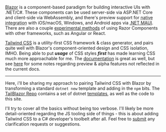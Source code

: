 [Blazor](https://dotnet.microsoft.com/apps/aspnet/web-apps/blazor) is a component-based paradigm for building interactive UIs with .NET/C#. These components can be used server-side via ASP.NET Core and client-side via WebAssembly, and there's preview support for <abbr title="native rendering, not a 'bundled browser'; native API access">native integration</abbr> with iOS/macOS, Windows, and Android apps via [.NET MAUI](https://docs.microsoft.com/en-us/dotnet/maui/).  There are also a couple [experimental methods](https://docs.microsoft.com/en-us/aspnet/core/blazor/components/?view=aspnetcore-6.0#blazor-custom-elements) of using Razor Components with other frameworks, such as Angular or React.

[Tailwind CSS](https://tailwindcss.com/) is a utility-first CSS framework & class generator, and pairs quite well with Blazor's component-oriented design and CSS isolation, IMHO. Being able to put **_usage_** of CSS styles _**first**_ has made learning CSS much more approachable for me. The [documentation](https://tailwindcss.com/docs/utility-first) is great as well, but see [here](/notes#CLI) for some notes regarding preview & alpha features not reflected in the current docs.

---

Here, i'll be sharing my approach to pairing Tailwind CSS with Blazor by transforming a standard `dotnet new` template and adding in the `npm` bits. The [TailBlazor Repo](https://github.com/McNerdius/TailBlazor/) contains a set of dotnet [templates](/templates), as well as the code to this site.

I'll try to cover all the basics without being too verbose. I'll likely be more detail-oriented regarding the JS tooling side of things - this is about adding Tailwind CSS to a C# developer's toolbelt after all. Feel free to [submit](https://github.com/McNerdius/TailBlazor/issues) any clarification requests or suggestions.
